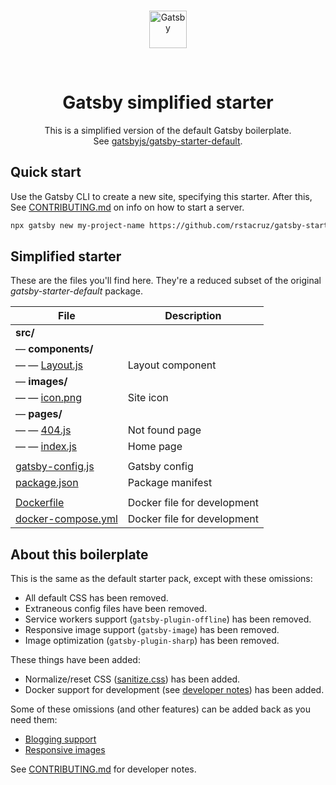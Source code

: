<br>

<p align='center'>
  <a href='https://www.gatsbyjs.org'>
    <img alt='Gatsby' src='https://www.gatsbyjs.org/monogram.svg' width='60' />
  </a>
</p>

<br>

<h1 align="center">
  Gatsby simplified starter
</h1>

<p align='center'>
This is a simplified version of the default Gatsby boilerplate.<br>
See <a href='https://github.com/gatsbyjs/gatsby-starter-default'>gatsbyjs/gatsby-starter-default</a>.
</p>

## Quick start

Use the Gatsby CLI to create a new site, specifying this starter. After this, See [CONTRIBUTING.md](CONTRIBUTING.md) on info on how to start a server.

```sh
npx gatsby new my-project-name https://github.com/rstacruz/gatsby-starter-simplified
```

## Simplified starter

These are the files you'll find here. They're a reduced subset of the original _gatsby-starter-default_ package.

| File                                                   | Description                 |
| ------------------------------------------------------ | --------------------------- |
| **src/**                                               |                             |
| &mdash; **components/**                                |                             |
| &mdash; &mdash; [Layout.js](/src/components/Layout.js) | Layout component            |
| &mdash; **images/**                                    |                             |
| &mdash; &mdash; [icon.png](/src/images/icon.png)       | Site icon                   |
| &mdash; **pages/**                                     |                             |
| &mdash; &mdash; [404.js](/src/pages/404.js)            | Not found page              |
| &mdash; &mdash; [index.js](/src/pages/index.js)        | Home page                   |
|                                                        |                             |
| [gatsby-config.js](/gatsby-config.js)                  | Gatsby config               |
| [package.json](/package.json)                          | Package manifest            |
|                                                        |                             |
| [Dockerfile](/Dockerfile)                              | Docker file for development |
| [docker-compose.yml](/docker-compose.yml)              | Docker file for development |

## About this boilerplate

This is the same as the default starter pack, except with these omissions:

- All default CSS has been removed.
- Extraneous config files have been removed.
- Service workers support (`gatsby-plugin-offline`) has been removed.
- Responsive image support (`gatsby-image`) has been removed.
- Image optimization (`gatsby-plugin-sharp`) has been removed.

These things have been added:

- Normalize/reset CSS ([sanitize.css](https://yarn.pm/sanitize.css)) has been added.
- Docker support for development (see [developer notes](CONTRIBUTING.md)) has been added.

Some of these omissions (and other features) can be added back as you need them:

- [Blogging support](https://github.com/rstacruz/gatsby-starter-simplified/pull/3)
- [Responsive images](https://github.com/rstacruz/gatsby-starter-simplified/pull/4)

See [CONTRIBUTING.md](CONTRIBUTING.md) for developer notes.
